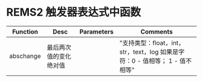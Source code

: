 # REMS2 触发器表达式中函数

|Function	|Desc	|Parameters	|Comments|
|-----------|-------|-----------|--------|
|abschange	|最后两次值的变化绝对值|		|"支持类型：float，int，str，text，log 如果是字符：0 - 值相等； 1 - 值不相等"|